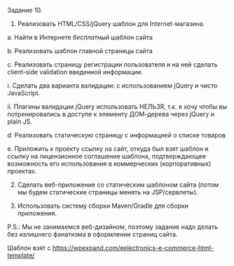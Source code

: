 Задание 10.

1. Реализовать HTML/CSS/jQuery шаблон для Internet-магазина.

a. Найти в Интернете _бесплатный_ шаблон сайта

b. Реализовать шаблон главной страницы сайта

c. Реализовать страницу регистрации пользователя и на ней сделать client-side validation введенной информации.

i. Сделать два варианта валидации: с использованием jQuery и чисто JavaScript.

ii. Плагины валидации jQuery использовать НЕЛЬЗЯ, т.к. я хочу чтобы вы потренировались в доступе к элементу ДОМ-дерева через jQuery и plain JS.

d. Реализовать статическую страницу с информацией о списке товаров

e. Приложить к проекту ссылку на сайт, откуда был взят шаблон и ссылку на лицензионное соглашение шаблона, подтверждающее возможность его использования в коммерческих (корпоративных) проектах.

2. Сделать веб-приложение со статическим шаблоном сайта (потом мы будем статические страницы менять на JSP/сервлеты).

3. Использовать систему сборки Maven/Gradle для сборки приложения.

P.S.: Мы не занимаемся веб-дизайном, поэтому задание надо делать без излишнего фанатизма в оформлении страниц сайта.

Шаблон взят с https://wpexpand.com/eelectronics-e-commerce-html-template/